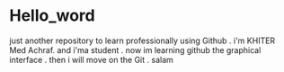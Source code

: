 # Hello_word
just another repository to learn professionally using Github . 
i'm KHITER Med Achraf. and i'ma student . now im learning github the graphical interface . 
then i will move on the Git . salam
